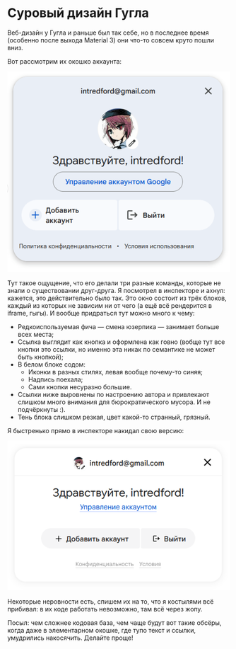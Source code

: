 # Суровый дизайн Гугла

Веб-дизайн у Гугла и раньше был так себе, но в последнее время (особенно после выхода Material 3) они что-то совсем круто пошли вниз.

Вот рассмотрим их окошко аккаунта:

![](/public/post-img/google-auth-redesign-google.png)

Тут такое ощущение, что его делали три разные команды, которые не знали о существовании друг-друга. Я посмотрел в инспекторе и ахнул: кажется, это действительно было так. Это окно состоит из трёх блоков, каждый из которых не зависим ни от чего (а ещё всё рендерится в iframe, гыгы). И вообще придраться тут можно много к чему:
- Редкоиспользуемая фича — смена юзерпика — занимает больше всех места;
- Ссылка выглядит как кнопка и оформлена как говно (вобще тут все кнопки это ссылки, но именно эта никак по семантике не может быть кнопкой);
- В белом блоке содом:
  - Иконки в разных стилях, левая вообще почему-то синяя;
  - Надпись поехала;
  - Сами кнопки несуразно большие.
- Ссылки ниже выровнены по настроению автора и привлекают слишком много внимания для бюрократического мусора. И не подчёркнуты :).
- Тень блока слишком резкая, цвет какой-то странный, грязный.

Я быстренько прямо в инспекторе накидал свою версию:

![](/public/post-img/google-auth-redesign-my.png)

Некоторые неровности есть, спишем их на то, что я костылями всё прибивал: в их коде работать невозможно, там всё через жопу.

Посыл: чем сложнее кодовая база, чем чаще будут вот такие обсёры, когда даже в элементарном окошке, где тупо текст и ссылки, умудрились накосячить. Делайте проще!